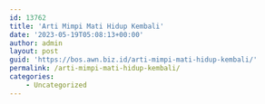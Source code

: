```yaml
---
id: 13762
title: 'Arti Mimpi Mati Hidup Kembali'
date: '2023-05-19T05:08:13+00:00'
author: admin
layout: post
guid: 'https://bos.awn.biz.id/arti-mimpi-mati-hidup-kembali/'
permalink: /arti-mimpi-mati-hidup-kembali/
categories:
    - Uncategorized
---
```


